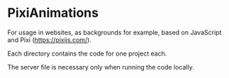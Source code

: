 # PixiAnimations

For usage in websites, as backgrounds for example, based on JavaScript and Pixi (https://pixijs.com/).

Each directory contains the code for one project each.

The server file is necessary only when running the code locally.

